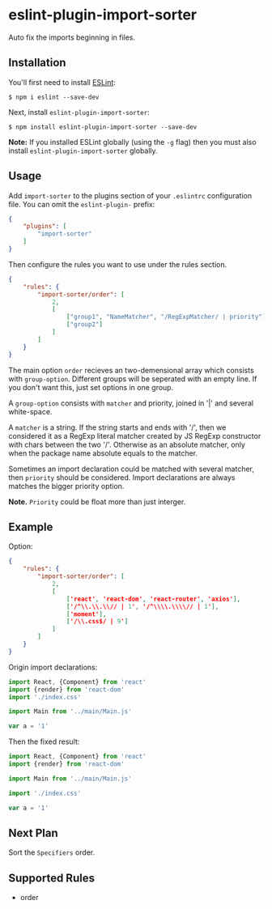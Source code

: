 # eslint-plugin-import-sorter

Auto fix the imports beginning in files.

## Installation

You'll first need to install [ESLint](http://eslint.org):

```
$ npm i eslint --save-dev
```

Next, install `eslint-plugin-import-sorter`:

```
$ npm install eslint-plugin-import-sorter --save-dev
```

**Note:** If you installed ESLint globally (using the `-g` flag) then you must also install `eslint-plugin-import-sorter` globally.

## Usage

Add `import-sorter` to the plugins section of your `.eslintrc` configuration file. You can omit the `eslint-plugin-` prefix:

```json
{
    "plugins": [
        "import-sorter"
    ]
}
```


Then configure the rules you want to use under the rules section.

```json
{
    "rules": {
        "import-sorter/order": [
            2, 
            [
                ["group1", "NameMatcher", "/RegExpMatcher/ | priority"],
                ["group2"]
            ]
        ]
    }
}
```
The main option `order` recieves an two-demensional array which consists with `group-option`. Different groups will be seperated with an empty line. If you don't want this, just set options in one group.

A `group-option` consists with `matcher` and priority, joined in '|' and several white-space.

A `matcher` is a string. If the string starts and ends with '/', then we considered it as a RegExp literal matcher created by JS RegExp constructor with chars between the two '/'. Otherwise as an absolute matcher, only when the package name absolute equals to the matcher.

Sometimes an import declaration could be matched with several matcher, then `priority` should be considered. Import declarations are always matches the bigger priority option.

**Note.** `Priority` could be float more than just interger.

## Example

Option:
```json
{
    "rules": {
        "import-sorter/order": [
            2,
            [
                ['react', 'react-dom', 'react-router', 'axios'],
                ['/^\\.\\.\\// | 1', '/^\\\\.\\\\// | 1'],
                ['moment'],
                ['/\\.css$/ | 9']
            ]
        ]
    }
}
```

Origin import declarations:
```js
import React, {Component} from 'react'
import {render} from 'react-dom'
import './index.css'

import Main from '../main/Main.js'

var a = '1'
```

Then the fixed result:
```js
import React, {Component} from 'react'
import {render} from 'react-dom'

import Main from '../main/Main.js'

import './index.css'

var a = '1'
```

## Next Plan

Sort the `Specifiers` order.

## Supported Rules

* order
